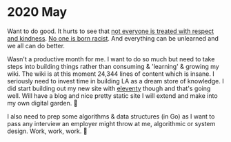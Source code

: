 # 2020 May

Want to do good. It hurts to see that [not everyone is treated with respect and kindness](https://www.reddit.com/r/askscience/comments/gvc7k9/black_lives_matter/). [No one is born racist](https://www.reddit.com/r/nextfuckinglevel/comments/gv4vzz/racism_destroyed_in_one_minute/). And everything can be unlearned and we all can do better.

Wasn't a productive month for me. I want to do so much but need to take steps into building things rather than consuming & 'learning' & growing my wiki. The wiki is at this moment 24,344 lines of content which is insane. I seriously need to invest time in building LA as a dream store of knowledge. I did start building out my new site with [eleventy](https://github.com/11ty/eleventy) though and that's going well. Will have a blog and nice pretty static site I will extend and make into my own digital garden. 🌱

I also need to prep some algorithms & data structures (in Go) as I want to pass any interview an employer might throw at me, algorithmic or system design. Work, work, work. 🌊
